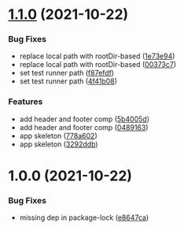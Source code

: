# [1.1.0](https://github.com/flowck/starwars-react/compare/v1.0.0...v1.1.0) (2021-10-22)


### Bug Fixes

* replace local path with rootDir-based ([1e73e94](https://github.com/flowck/starwars-react/commit/1e73e94f0e4ec142d26056a44e91a86bf365b7b4))
* replace local path with rootDir-based ([00373c7](https://github.com/flowck/starwars-react/commit/00373c70152c9159b244ded5733312a998c2a45b))
* set test runner path ([f87efdf](https://github.com/flowck/starwars-react/commit/f87efdfd7604f926f48e07b1629cd3e9b4b0d34b))
* set test runner path ([4f41b08](https://github.com/flowck/starwars-react/commit/4f41b0820ceef518a1c6efabba13773a5e77f4f1))


### Features

* add header and footer comp ([5b4005d](https://github.com/flowck/starwars-react/commit/5b4005d9b648daa25a53ac23b106a2c9d051b8ff))
* add header and footer comp ([0489163](https://github.com/flowck/starwars-react/commit/0489163102483e6bc74635a91ac896ee1d5d45ba))
* app skeleton ([778a602](https://github.com/flowck/starwars-react/commit/778a60240c0b0bce8f7fe6679585dccc7a44009a))
* app skeleton ([3292ddb](https://github.com/flowck/starwars-react/commit/3292ddb06a5d377f746ef5c9419066366330b896))

# 1.0.0 (2021-10-22)


### Bug Fixes

* missing dep in package-lock ([e8647ca](https://github.com/flowck/starwars-react/commit/e8647ca0080635080e68296025b3f4cbffd8f019))
